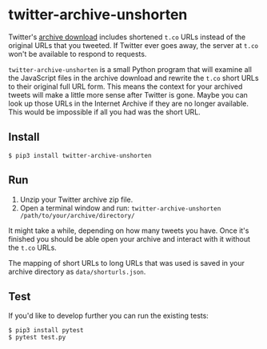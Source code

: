 # twitter-archive-unshorten

Twitter's [archive download](https://help.twitter.com/en/managing-your-account/how-to-download-your-twitter-archive) includes shortened `t.co` URLs instead of the original URLs that you tweeted. If Twitter ever goes away, the server at `t.co` won't be available to respond to requests.

`twitter-archive-unshorten` is a small Python program that will examine all the JavaScript files in the archive download and rewrite the `t.co` short URLs to their original full URL form. This means the context for your archived tweets will make a little more sense after Twitter is gone. Maybe you can look up those URLs in the Internet Archive if they are no longer available. This would be impossible if all you had was the short URL.

## Install

```
$ pip3 install twitter-archive-unshorten
```

## Run

1. Unzip your Twitter archive zip file.
3. Open a terminal window and run: `twitter-archive-unshorten /path/to/your/archive/directory/`

It might take a while, depending on how many tweets you have. Once it's
finished you should be able open your archive and interact with it without the
`t.co` URLs.

The mapping of short URLs to long URLs that was used is saved in your archive directory as
`data/shorturls.json`.

## Test

If you'd like to develop further you can run the existing tests:

```
$ pip3 install pytest
$ pytest test.py
```
